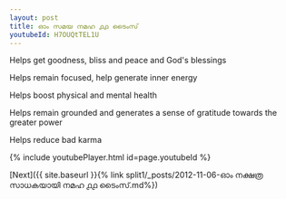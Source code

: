 ```yaml
---
layout: post
title: ഓം സമയ നമഹ ൧൧ ടൈംസ്
youtubeId: H7OUQtTEL1U
---
```

 
 
Helps get goodness, bliss and peace and God's blessings
 
Helps remain focused, help generate inner energy 
 
Helps boost physical and mental health 
 
Helps remain grounded and generates a sense of gratitude towards the greater power 
 
Helps reduce bad karma
 
 
 
 


{% include youtubePlayer.html id=page.youtubeId %}
 
[Next]({{ site.baseurl }}{% link  split1/_posts/2012-11-06-ഓം നക്ഷത്ര സാധകയായി നമഹ ൧൧ ടൈംസ്.md%})
 

